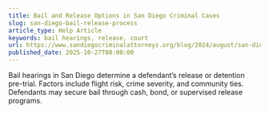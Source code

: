 ```yaml
---
title: Bail and Release Options in San Diego Criminal Cases
slug: san-diego-bail-release-process
article_type: Help Article
keywords: bail hearings, release, court
url: https://www.sandiegocriminalattorneys.org/blog/2024/august/san-diego-ca-crime-rate-latest-statistics/
published_date: 2025-10-27T00:00:00
---
```


Bail hearings in San Diego determine a defendant’s release or detention pre-trial. Factors include flight risk, crime severity, and community ties. Defendants may secure bail through cash, bond, or supervised release programs.
